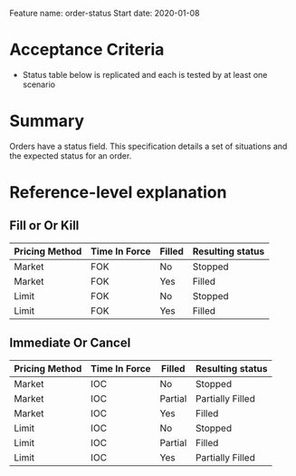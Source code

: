 Feature name: order-status
Start date: 2020-01-08

# Acceptance Criteria
- Status table below is replicated and each is tested by at least one scenario

# Summary
Orders have a status field. This specification details a set of situations and the expected status for an order.

# Reference-level explanation

## Fill or Or Kill
| Pricing Method | Time In Force | Filled | Resulting status |
|----------------|---------------|--------|------------------|
| Market         |      FOK      |   No   |      Stopped     |
| Market         |      FOK      |   Yes  |      Filled      |
| Limit          |      FOK      |   No   |      Stopped     |
| Limit          |      FOK      |   Yes  |      Filled      |


## Immediate Or Cancel
| Pricing Method | Time In Force | Filled  | Resulting status |
|----------------|---------------|---------|------------------|
| Market         |      IOC      |    No   |      Stopped     |
| Market         |      IOC      | Partial |      Partially Filled      |
| Market         |      IOC      |   Yes   |  Filled |
| Limit          |      IOC      |    No   |      Stopped     |
| Limit          |      IOC      | Partial |  Filled |
| Limit          |      IOC      |   Yes   |      Partially Filled      |